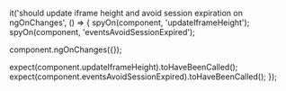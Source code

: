 it('should update iframe height and avoid session expiration on ngOnChanges', () => {
  spyOn(component, 'updateIframeHeight');
  spyOn(component, 'eventsAvoidSessionExpired');

  component.ngOnChanges({});
  
  expect(component.updateIframeHeight).toHaveBeenCalled();
  expect(component.eventsAvoidSessionExpired).toHaveBeenCalled();
});
